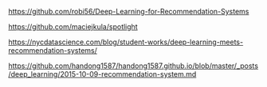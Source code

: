 https://github.com/robi56/Deep-Learning-for-Recommendation-Systems

https://github.com/maciejkula/spotlight

https://nycdatascience.com/blog/student-works/deep-learning-meets-recommendation-systems/

https://github.com/handong1587/handong1587.github.io/blob/master/_posts/deep_learning/2015-10-09-recommendation-system.md

